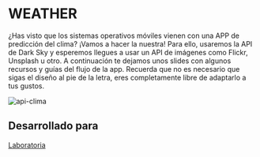 # WEATHER
¿Has visto que los sistemas operativos móviles vienen con una APP de predicción del clima? ¡Vamos a hacer la nuestra! Para ello, usaremos la API de Dark Sky y esperemos llegues a usar un API de imágenes como Flickr, Unsplash u otro. A continuación te dejamos unos slides con algunos recursos y guías del flujo de la app. Recuerda que no es necesario que sigas el diseño al pie de la letra, eres completamente libre de adaptarlo a tus gustos.

![api-clima](https://user-images.githubusercontent.com/32310171/38627010-814da41a-3d73-11e8-9264-b99e63f3a009.jpg)

## Desarrollado para 
[Laboratoria](http://laboratoria.la)

